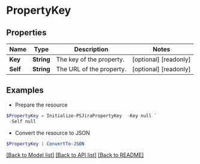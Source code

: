 # PropertyKey
## Properties

Name | Type | Description | Notes
------------ | ------------- | ------------- | -------------
**Key** | **String** | The key of the property. | [optional] [readonly] 
**Self** | **String** | The URL of the property. | [optional] [readonly] 

## Examples

- Prepare the resource
```powershell
$PropertyKey = Initialize-PSJiraPropertyKey  -Key null `
 -Self null
```

- Convert the resource to JSON
```powershell
$PropertyKey | ConvertTo-JSON
```

[[Back to Model list]](../README.md#documentation-for-models) [[Back to API list]](../README.md#documentation-for-api-endpoints) [[Back to README]](../README.md)

